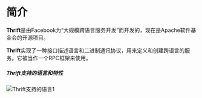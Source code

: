 # 简介

**Thrift**是由Facebook为“大规模跨语言服务开发”而开发的，现在是Apache软件基金会的开源项目。

**Thrift**实现了一种接口描述语言和二进制通讯协议，用来定义和创建跨语言的服务。它被当作一个RPC框架来使用。

##### Thrift支持的语言和特性

![Thrift支持的语言1](E:\桌面\note\images\Thrift支持的语言1.png)